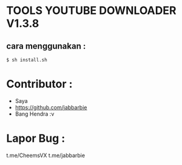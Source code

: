 # TOOLS YOUTUBE DOWNLOADER V1.3.8 
cara menggunakan :
------------
    $ sh install.sh

# Contributor :
- Saya
- https://github.com/jabbarbie
- Bang Hendra :v

# Lapor Bug :
t.me/CheemsVX
t.me/jabbarbie

